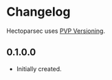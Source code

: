 # Changelog

Hectoparsec uses [PVP Versioning](https://pvp.haskell.org).

## 0.1.0.0

* Initially created.
